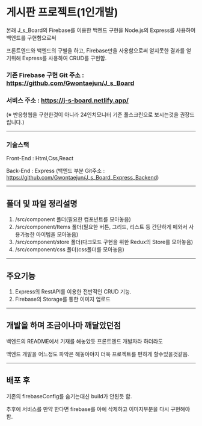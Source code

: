# 게시판 프로젝트(1인개발)

본래 J_s_Board의 Firebase를 이용한 백엔드 구현을 Node.js의 Express를 사용하여 백엔드를 구현함으로써

프론트엔드와 백엔드의 구별을 하고, Firebase만을 사용함으로써 얻지못한 결과를 얻기위해 Express를 사용하여 CRUD를 구현함.

### 기존 Firebase 구현 Git 주소 : https://github.com/Gwontaejun/J_s_Board

### 서비스 주소 : https://j-s-board.netlify.app/

(※ 반응형웹을 구현한것이 아니라 24인치모니터 기준 풀스크린으로 보시는것을 권장드립니다.)

---------------------------------------

### 기술스택

Front-End : Html,Css,React

Back-End : Express (백엔드 부분 Git주소 : https://github.com/Gwontaejun/J_s_Board_Express_Backend)

---------------------------------------
## 폴더 및 파일 정리설명
1. /src/component 폴더(필요한 컴포넌트를 모아놓음)
2. /src/component/Items 폴더(필요한 버튼, 그리드, 리스트 등 간단하게 떼와서 사용가능한 아이템을 모아놓음)
3. /src/component/store 폴더(다크모드 구현을 위한 Redux의 Store를 모아놓음)
4. /src/component/css 폴더(css폴더를 모아놓음)

---------------------------------------
## 주요기능
1. Express의 RestAPI를 이용한 전반적인 CRUD 기능.
2. Firebase의 Storage를 통한 이미지 업로드

---------------------------------------
## 개발을 하며 조금이나마 깨달았던점
백엔드의 README에서 기재를 해놓았듯 프론트엔드 개발자라 하더라도

백엔드 개발을 어느정도 파악은 해놓아야지 더욱 프로젝트를 편하게 할수있을것같음.

---------------------------------------
## 배포 후
기존의 firebaseConfig를 숨기는대신 build가 안된듯 함.

추후에 서비스를 만약 한다면 firebase를 아예 삭제하고 이미지부분을 다시 구현해야함.
